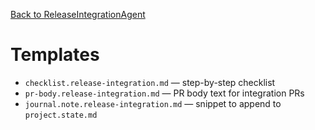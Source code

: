 [Back to ReleaseIntegrationAgent](../process.md)

# Templates

- `checklist.release-integration.md` — step-by-step checklist
- `pr-body.release-integration.md` — PR body text for integration PRs
- `journal.note.release-integration.md` — snippet to append to `project.state.md`

